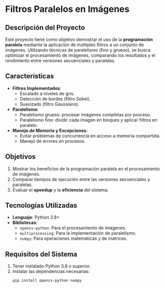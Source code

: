 # Filtros Paralelos en Imágenes

## Descripción del Proyecto
Este proyecto tiene como objetivo demostrar el uso de la **programación paralela** mediante la aplicación de múltiples filtros a un conjunto de imágenes. Utilizando técnicas de paralelismo (fino y grueso), se busca optimizar el procesamiento de imágenes, comparando los resultados y el rendimiento entre versiones secuenciales y paralelas.

## Características
- **Filtros Implementados**:
  - Escalado a niveles de gris.
  - Detección de bordes (filtro Sobel).
  - Suavizado (filtro Gaussiano).
- **Paralelismo**:
  - Paralelismo grueso: procesar imágenes completas por proceso.
  - Paralelismo fino: dividir cada imagen en bloques y aplicar filtros en paralelo.
- **Manejo de Memoria y Excepciones**:
  - Evitar problemas de concurrencia en acceso a memoria compartida.
  - Manejo de errores en procesos.

## Objetivos
1. Mostrar los beneficios de la programación paralela en el procesamiento de imágenes.
2. Comparar tiempos de ejecución entre las versiones secuenciales y paralelas.
3. Evaluar el **speedup** y la **eficiencia** del sistema.

## Tecnologías Utilizadas
- **Lenguaje**: Python 3.8+
- **Bibliotecas**:
  - `opencv-python`: Para el procesamiento de imágenes.
  - `multiprocessing`: Para la implementación de paralelismo.
  - `numpy`: Para operaciones matemáticas y de matrices.

## Requisitos del Sistema
1. Tener instalado Python 3.8 o superior.
2. Instalar las dependencias necesarias:
   ```bash
   pip install opencv-python numpy

